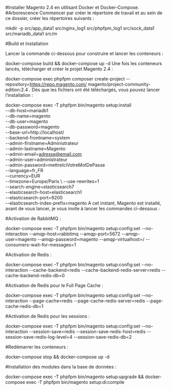 #Installer Magento 2.4 en utilisant Docker et Docker-Compose.
#Arborescence
Commencer par créer le répertoire de travail et au sein de ce dossier, créer les répertoires suivants :

mkdir -p src/app_data1 src/nginx_log1 src/phpfpm_log1 src/sock_data1 src/mariadb_data1 src/m

#Build et Installation

Lancer la commande ci-dessous pour construire et lancer les conteneurs :

docker-compose build && docker-compose up -d
Une fois les conteneurs lancés, télécharger et créer le projet Magento 2.4 :

docker-compose exec phpfpm composer create-project --repository=https://repo.magento.com/ magento/project-community-edition:2.4 .
Dès que les fichiers ont été téléchargés, vous pouvez lancer l’installation :

docker-compose exec -T phpfpm bin/magento setup:install \
  --db-host=mariadb1 \
  --db-name=magento \
  --db-user=magento \
  --db-password=magento \
  --base-url=http://localhost/ \
  --backend-frontname=system \
  --admin-firstname=Administrateur \
  --admin-lastname=Magento \
  --admin-email=adresse@email.com \
  --admin-user=administrateur \
  --admin-password=mettreIciVotreMotDePasse \
  --language=fr_FR \
  --currency=EUR \
  --timezone=Europe/Paris \ 
  --use-rewrites=1 \
  --search-engine=elasticsearch7 \
  --elasticsearch-host=elasticsearch1 \
  --elasticsearch-port=9200 \
  --elasticsearch-index-prefix=magento
A cet instant, Magento est installé, avant de vous lancer, je vous invite à lancer les commandes ci-dessous :

#Activation de RabbitMQ :

docker-compose exec -T phpfpm bin/magento setup:config:set --no-interaction --amqp-host=rabbitmq --amqp-port=5672 --amqp-user=magento --amqp-password=magento --amqp-virtualhost=/ --consumers-wait-for-messages=1

#Activation de Redis :

docker-compose exec -T phpfpm bin/magento setup:config:set --no-interaction --cache-backend=redis --cache-backend-redis-server=redis --cache-backend-redis-db=0

#Activation de Redis pour le Full Page Cache :

docker-compose exec -T phpfpm bin/magento setup:config:set --no-interaction  --page-cache=redis --page-cache-redis-server=redis --page-cache-redis-db=1

#Activation de Redis pour les sessions :

docker-compose exec -T phpfpm bin/magento setup:config:set --no-interaction --session-save=redis --session-save-redis-host=redis --session-save-redis-log-level=4 --session-save-redis-db=2

#Redémarrer les conteneurs :

docker-compose stop && docker-compose up -d

#Installation des modules dans la base de données :

docker-compose exec -T phpfpm bin/magento setup:upgrade && docker-compose exec -T phpfpm bin/magento setup:di:compile
